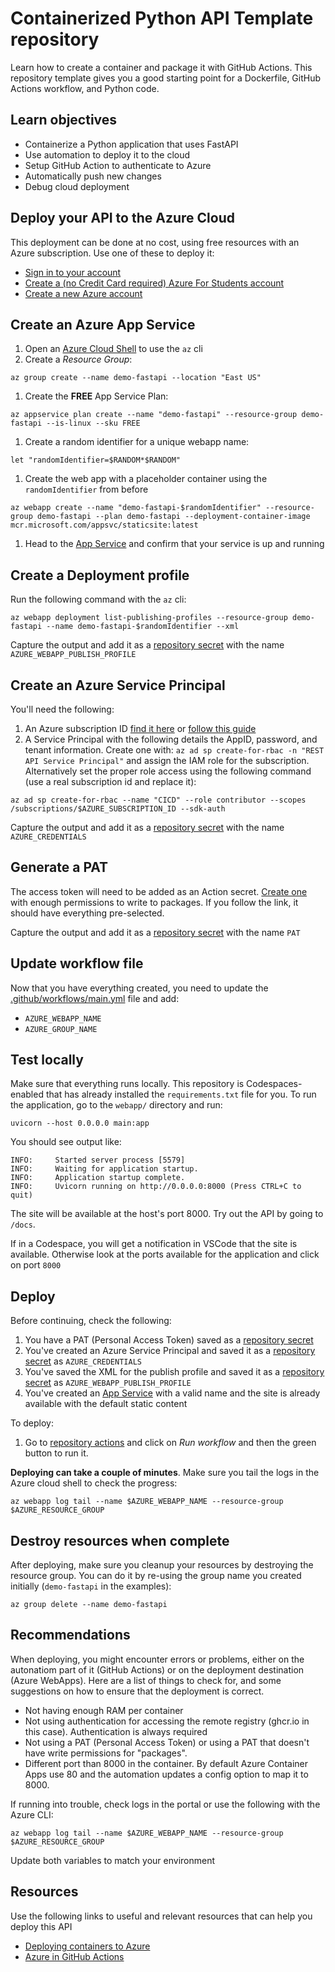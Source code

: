 # Containerized Python API Template repository

Learn how to create a container and package it with GitHub Actions. This repository template gives you a good starting point for a Dockerfile, GitHub Actions workflow, and Python code.


## Learn objectives

* Containerize a Python application that uses FastAPI
* Use automation to deploy it to the cloud
* Setup GitHub Action to authenticate to Azure
* Automatically push new changes
* Debug cloud deployment 


## Deploy your API to the Azure Cloud

This deployment can be done at no cost, using free resources with an Azure subscription. Use one of these to deploy it:

- [Sign in to your account]()
- [Create a (no Credit Card required) Azure For Students account]()
- [Create a new Azure account]()


## Create an Azure App Service

1. Open an [Azure Cloud Shell](https://shell.azure.com/?WT.mc_id=academic-0000-alfredodeza) to use the `az` cli
1. Create a *Resource Group*:
```
az group create --name demo-fastapi --location "East US"
```
1. Create the **FREE** App Service Plan:
```
az appservice plan create --name "demo-fastapi" --resource-group demo-fastapi --is-linux --sku FREE
```
1. Create a random identifier for a unique webapp name:
```
let "randomIdentifier=$RANDOM*$RANDOM"
```
1. Create the web app with a placeholder container using the `randomIdentifier` from before
```
az webapp create --name "demo-fastapi-$randomIdentifier" --resource-group demo-fastapi --plan demo-fastapi --deployment-container-image mcr.microsoft.com/appsvc/staticsite:latest
```
1. Head to the [App Service](https://portal.azure.com/#view/HubsExtension/BrowseResource/resourceType/Microsoft.Web%2Fsites) and confirm that your service is up and running


## Create a Deployment profile

Run the following command with the `az` cli:

```
az webapp deployment list-publishing-profiles --resource-group demo-fastapi --name demo-fastapi-$randomIdentifier --xml
```

Capture the output and add it as a [repository secret](/../../settings/secrets/actions/new) with the name `AZURE_WEBAPP_PUBLISH_PROFILE`


## Create an Azure Service Principal

You'll need the following:

1. An Azure subscription ID [find it here](https://portal.azure.com/#view/Microsoft_Azure_Billing/SubscriptionsBlade) or [follow this guide](https://docs.microsoft.com/en-us/azure/azure-portal/get-subscription-tenant-id)
1. A Service Principal with the following details the AppID, password, and tenant information. Create one with: `az ad sp create-for-rbac -n "REST API Service Principal"` and assign the IAM role for the subscription. Alternatively set the proper role access using the following command (use a real subscription id and replace it):

```
az ad sp create-for-rbac --name "CICD" --role contributor --scopes /subscriptions/$AZURE_SUBSCRIPTION_ID --sdk-auth
``` 

Capture the output and add it as a [repository secret](/../../settings/secrets/actions/new) with the name `AZURE_CREDENTIALS`

## Generate a PAT

The access token will need to be added as an Action secret. [Create one](https://github.com/settings/tokens/new?description=Azure+Container+Apps+access&scopes=write:packages) with enough permissions to write to packages. If you follow the link, it should have everything pre-selected.

Capture the output and add it as a [repository secret](/../../settings/secrets/actions/new) with the name `PAT`

## Update workflow file

Now that you have everything created, you need to update the [.github/workflows/main.yml](/../../edit/main/.github/workflows/main.yml) file and add:

- `AZURE_WEBAPP_NAME`
- `AZURE_GROUP_NAME`

## Test locally

Make sure that everything runs locally. This repository is Codespaces-enabled that has already installed the `requirements.txt` file for you. To run the application, go to the `webapp/` directory and run:

```
uvicorn --host 0.0.0.0 main:app
```

You should see output like:

```
INFO:     Started server process [5579]
INFO:     Waiting for application startup.
INFO:     Application startup complete.
INFO:     Uvicorn running on http://0.0.0.0:8000 (Press CTRL+C to quit)
```

The site will be available at the host's port 8000. Try out the API by going to `/docs`. 

If in a Codespace, you will get a notification in VSCode that the site is available. Otherwise look at the ports available for the application and click on port `8000`

## Deploy

Before continuing, check the following:

1. You have a PAT (Personal Access Token) saved as a [repository secret](/../../settings/secrets/)
1. You've created an Azure Service Principal and saved it as a [repository secret](/../../settings/secrets/) as `AZURE_CREDENTIALS`
1. You've saved the XML for the publish profile and saved it as a [repository secret](/../../settings/secrets/) as `AZURE_WEBAPP_PUBLISH_PROFILE`
1. You've created an [App Service](https://portal.azure.com/#view/HubsExtension/BrowseResource/resourceType/Microsoft.Web%2Fsites) with a valid name and the site is already available with the default static content

To deploy:

1. Go to [repository actions](/../../actions/workflows/main.yml) and click on _Run workflow_ and then the green button to run it.

**Deploying can take a couple of minutes**. Make sure you tail the logs in the Azure cloud shell to check the progress:

```
az webapp log tail --name $AZURE_WEBAPP_NAME --resource-group $AZURE_RESOURCE_GROUP
```

## Destroy resources when complete

After deploying, make sure you cleanup your resources by destroying the resource group. You can do it by re-using the group name you created initially (`demo-fastapi` in the examples):

```
az group delete --name demo-fastapi
```

## Recommendations

When deploying, you might encounter errors or problems, either on the autonatiom part of it (GitHub Actions) or on the deployment destination (Azure WebApps). Here are a list of things to check for, and some suggestions on how to ensure that the deployment is correct.

* Not having enough RAM per container
* Not using authentication for accessing the remote registry (ghcr.io in this case). Authentication is always required
* Not using a PAT (Personal Access Token) or using a PAT that doesn't have write permissions for "packages".
* Different port than 8000 in the container. By default Azure Container Apps use 80 and the automation updates a config option to map it to 8000.

If running into trouble, check logs in the portal or use the following with the Azure CLI:

```
az webapp log tail --name $AZURE_WEBAPP_NAME --resource-group $AZURE_RESOURCE_GROUP
```

Update both variables to match your environment

## Resources 

Use the following links to useful and relevant resources that can help you deploy this API

- [Deploying containers to Azure](https://learning.oreilly.com/videos/deploying-containers-to/50135VIDEOPAIML/)
- [Azure in GitHub Actions](https://learning.oreilly.com/videos/azure-in-github/50140VIDEOPAIML/)
